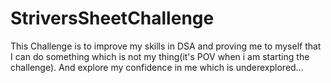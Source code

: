 # StriversSheetChallenge
This Challenge is to improve my skills in DSA and proving me to myself that I can do something which is not my thing(it's POV when i am starting the challenge). And explore my confidence in me which is underexplored...
